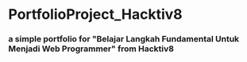 # PortfolioProject_Hacktiv8

### a simple portfolio for "Belajar Langkah Fundamental Untuk Menjadi Web Programmer" from Hacktiv8
